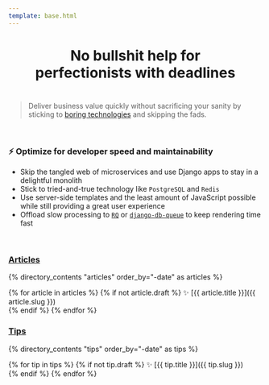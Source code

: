 ```yaml
---
template: base.html
---
```


<h1 style="text-align: center; margin-bottom: 40px;">No bullshit help for<br />perfectionists with deadlines</h1>

> Deliver business value quickly without sacrificing your sanity by sticking to [boring technologies](http://boringtechnology.club/) and skipping the fads.

<br />

### ⚡ Optimize for developer speed and maintainability

- Skip the tangled web of microservices and use Django apps to stay in a delightful monolith
- Stick to tried-and-true technology like `PostgreSQL` and `Redis`
- Use server-side templates and the least amount of JavaScript possible while still providing a great user experience
- Offload slow processing to [`RQ`](https://github.com/rq/django-rq) or [`django-db-queue`](https://github.com/dabapps/django-db-queue) to keep rendering time fast

<br />

### [Articles](/articles)

{% directory_contents "articles" order_by="-date" as articles %}

{% for article in articles %}
{% if not article.draft %}
✨ [{{ article.title }}]({{ article.slug }})<br/>
{% endif %}
{% endfor %}

### [Tips](/tips)

{% directory_contents "tips" order_by="-date" as tips %}

{% for tip in tips %}
{% if not tip.draft %}
✨ [{{ tip.title }}]({{ tip.slug }})<br/>
{% endif %}
{% endfor %}
